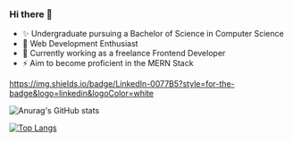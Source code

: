### Hi there 👋

<!--
**AteeqRana7/AteeqRana7** is a ✨ _special_ ✨ repository because its `README.md` (this file) appears on your GitHub profile.

Here are some ideas to get you started:

- 🔭 I’m currently working on ...
- 🌱 I’m currently learning ...
- 👯 I’m looking to collaborate on ...
- 🤔 I’m looking for help with ...
- 💬 Ask me about ...
- 📫 How to reach me: ...
- 😄 Pronouns: ...
- ⚡ Fun fact: ...
-->
<ul>
  <li> ✨ Undergraduate pursuing a Bachelor of Science in Computer Science</li>
  <li> 🌱 Web Development Enthusiast</li>
  <li> 🔭 Currently working as a freelance Frontend Developer</li>
  <li> ⚡ Aim to become proficient in the MERN Stack</li>
</ul>

https://img.shields.io/badge/LinkedIn-0077B5?style=for-the-badge&logo=linkedin&logoColor=white

![Anurag's GitHub stats](https://github-readme-stats.vercel.app/api?username=AteeqRana7&show_icons=true&theme=dark)

[![Top Langs](https://github-readme-stats.vercel.app/api/top-langs/?username=AteeqRana7)](https://github.com/anuraghazra/github-readme-stats)
